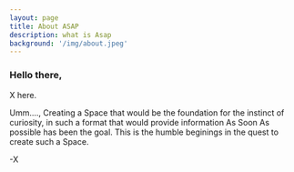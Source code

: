 ```yaml
---
layout: page
title: About ASAP
description: what is Asap
background: '/img/about.jpeg'
---
```


### Hello there,

X here.


Umm....,
Creating a Space that would be the foundation for the instinct of curiosity, in such a format that would provide information As Soon As possible has been the goal.
This is the humble beginings in the quest to create such a Space.



-X
